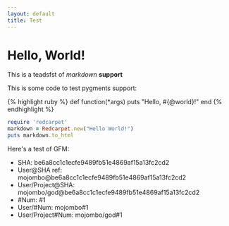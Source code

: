 ```yaml
---
layout: default
title: Test
---
```


Hello, World!
====

This is a teadsfst of _markdown_ **support**

This is some code to test pygments support:

{% highlight ruby %}
def function(*args)
  puts "Hello, #{@world}!"
end
{% endhighlight %}


```ruby
require 'redcarpet'
markdown = Redcarpet.new("Hello World!")
puts markdown.to_html
```

Here's a test of GFM:

* SHA: be6a8cc1c1ecfe9489fb51e4869af15a13fc2cd2
* User@SHA ref: mojombo@be6a8cc1c1ecfe9489fb51e4869af15a13fc2cd2
* User/Project@SHA: mojombo/god@be6a8cc1c1ecfe9489fb51e4869af15a13fc2cd2
* \#Num: #1
* User/#Num: mojombo#1
* User/Project#Num: mojombo/god#1

